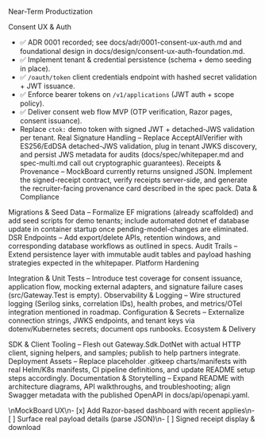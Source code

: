 Near-Term Productization

Consent UX & Auth
- ✅ ADR 0001 recorded; see docs/adr/0001-consent-ux-auth.md and foundational design in docs/design/consent-ux-auth-foundation.md.
- ✅ Implement tenant & credential persistence (schema + demo seeding in place).
- ✅ `/oauth/token` client credentials endpoint with hashed secret validation + JWT issuance.
- ✅ Enforce bearer tokens on `/v1/applications` (JWT auth + scope policy).
- ✅ Deliver consent web flow MVP (OTP verification, Razor pages, consent issuance).
- Replace `ctok:` demo token with signed JWT + detached-JWS validation per tenant.
Real Signature Handling – Replace AcceptAllVerifier with ES256/EdDSA detached-JWS validation, plug in tenant JWKS discovery, and persist JWS metadata for audits (docs/spec/whitepaper.md and spec-multi.md call out cryptographic guarantees).
Receipts & Provenance – MockBoard currently returns unsigned JSON. Implement the signed-receipt contract, verify receipts server-side, and generate the recruiter-facing provenance card described in the spec pack.
Data & Compliance

Migrations & Seed Data – Formalize EF migrations (already scaffolded) and add seed scripts for demo tenants; include automated dotnet ef database update in container startup once pending-model-changes are eliminated.
DSR Endpoints – Add export/delete APIs, retention windows, and corresponding database workflows as outlined in specs.
Audit Trails – Extend persistence layer with immutable audit tables and payload hashing strategies expected in the whitepaper.
Platform Hardening

Integration & Unit Tests – Introduce test coverage for consent issuance, application flow, mocking external adapters, and signature failure cases (src/Gateway.Test is empty).
Observability & Logging – Wire structured logging (Serilog sinks, correlation IDs), health probes, and metrics/OTel integration mentioned in roadmap.
Configuration & Secrets – Externalize connection strings, JWKS endpoints, and tenant keys via dotenv/Kubernetes secrets; document ops runbooks.
Ecosystem & Delivery

SDK & Client Tooling – Flesh out Gateway.Sdk.DotNet with actual HTTP client, signing helpers, and samples; publish to help partners integrate.
Deployment Assets – Replace placeholder .gitkeep charts/manifests with real Helm/K8s manifests, CI pipeline definitions, and update README setup steps accordingly.
Documentation & Storytelling – Expand README with architecture diagrams, API walkthroughs, and troubleshooting; align Swagger metadata with the published OpenAPI in docs/api/openapi.yaml.


\nMockBoard UX\n- [x] Add Razor-based dashboard with recent applies\n- [ ] Surface real payload details (parse JSON)\n- [ ] Signed receipt display & download
